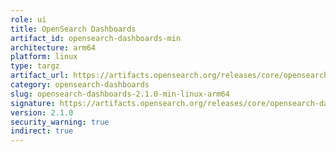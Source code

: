 ```yaml
---
role: ui
title: OpenSearch Dashboards
artifact_id: opensearch-dashboards-min
architecture: arm64
platform: linux
type: targz
artifact_url: https://artifacts.opensearch.org/releases/core/opensearch-dashboards/2.1.0/opensearch-dashboards-min-2.1.0-linux-arm64.tar.gz
category: opensearch-dashboards
slug: opensearch-dashboards-2.1.0-min-linux-arm64
signature: https://artifacts.opensearch.org/releases/core/opensearch-dashboards/2.1.0/opensearch-dashboards-min-2.1.0-linux-arm64.tar.gz.sig
version: 2.1.0
security_warning: true
indirect: true
---
```

